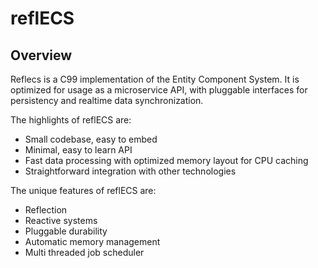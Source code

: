 # reflECS

## Overview
Reflecs is a C99 implementation of the Entity Component System. It is optimized for usage as a microservice API, with pluggable interfaces for persistency and realtime data synchronization.

The highlights of reflECS are:
 - Small codebase, easy to embed
 - Minimal, easy to learn API
 - Fast data processing with optimized memory layout for CPU caching
 - Straightforward integration with other technologies

The unique features of reflECS are:
 - Reflection
 - Reactive systems
 - Pluggable durability
 - Automatic memory management
 - Multi threaded job scheduler

